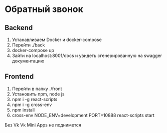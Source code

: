 # Обратный звонок

## Backend

1. Устанавливаем Docker и docker-compose
2. Перейти ./back
3. docker-compose up
4. Зайти на localhost:8001/docs и увидеть сгенерированную на swagger документацию

## Frontend

1. Перейти в папку ./front
2. Установить npm, node js
3. npm i -g react-scripts 
4. npm i -g  cross-env
5. npm install
6. cross-env NODE_ENV=development PORT=10888 react-scripts start

Без Vk Vk Mini Apps не поднимется 